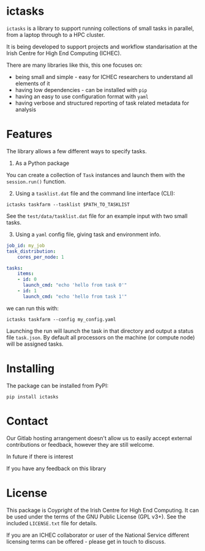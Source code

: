 # ictasks

`ictasks` is a library to support running collections of small tasks in parallel, from a laptop through to a HPC cluster.

It is being developed to support projects and workflow standarisation at the Irish Centre for High End Computing (ICHEC).

There are many libraries like this, this one focuses on:

* being small and simple - easy for ICHEC researchers to understand all elements of it
* having low dependencies - can be installed with `pip`
* having an easy to use configuration format with `yaml`
* having verbose and structured reporting of task related metadata for analysis

# Features #

The library allows a few different ways to specify tasks.

1) As a Python package

You can create a collection of `Task` instances and launch them with the `session.run()` function. 

2) Using a `tasklist.dat` file and the command line interface (CLI):

``` shell
ictasks taskfarm --tasklist $PATH_TO_TASKLIST
```

See the `test/data/tasklist.dat` file for an example input with two small tasks.

3) Using a `yaml` config file, giving task and environment info.

``` yaml
job_id: my_job
task_distribution:
    cores_per_node: 1

tasks:
    items:
    - id: 0
      launch_cmd: "echo 'hello from task 0'"
    - id: 1
      launch_cmd: "echo 'hello from task 1'"
```

we can run this with:

``` shell
ictasks taskfarm --config my_config.yaml
```

Launching the run will launch the task in that directory and output a status file `task.json`. By default all processors on the machine (or compute node) will be assigned tasks.


# Installing #

The package can be installed from PyPI:

``` shell
pip install ictasks
```

# Contact #

Our Gitlab hosting arrangement doesn't allow us to easily accept external contributions or feedback, however they are still welcome.

In future if there is interest 


If you have any feedback on this library 

# License #

This package is Coypright of the Irish Centre for High End Computing. It can be used under the terms of the GNU Public License (GPL v3+). See the included `LICENSE.txt` file for details.

If you are an ICHEC collaborator or user of the National Service different licensing terms can be offered - please get in touch to discuss.





